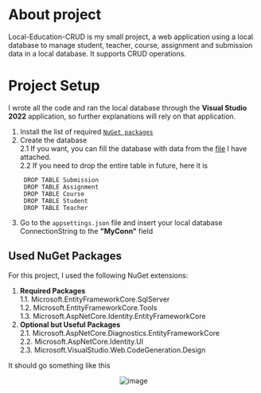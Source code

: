 # About project
Local-Education-CRUD is my small project, a web application using a local database to manage student, teacher, course, assignment and submission data in a local database. It supports CRUD operations.


# Project Setup
I wrote all the code and ran the local database through the **Visual Studio 2022** application, so further explanations will rely on that application.

1. Install the list of required [`NuGet packages`](#Used-NuGet-Packages)
2. Create the database   
   2.1 If you want, you can fill the database with data from the [file](DatabaseQuery.sql) I have attached.   
   2.2  If you need to drop the entire table in future, here it is   
   ```
    DROP TABLE Submission
    DROP TABLE Assignment
    DROP TABLE Course
    DROP TABLE Student
    DROP TABLE Teacher
   ```
4. Go to the `appsettings.json` file and insert your local database ConnectionString to the **"MyConn"** field



## Used NuGet Packages
For this project, I used the following NuGet extensions:
1. **Required Packages**    
    1.1. Microsoft.EntityFrameworkCore.SqlServer    
    1.2. Microsoft.EntityFrameworkCore.Tools    
    1.3. Microsoft.AspNetCore.Identity.EntityFrameworkCore
2. **Optional but Useful Packages**    
    2.1. Microsoft.AspNetCore.Diagnostics.EntityFrameworkCore    
    2.2. Microsoft.AspNetCore.Identity.UI    
    2.3. Microsoft.VisualStudio.Web.CodeGeneration.Design

It should go something like this
<div align="center">
   
![image](https://github.com/user-attachments/assets/f1fd9c2d-4c3b-4266-b7e8-7ccdbf722f8a)

</div>

